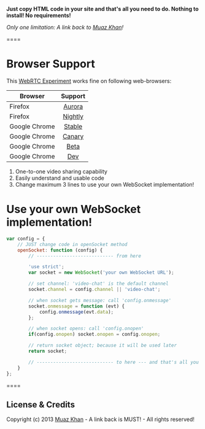 **Just copy HTML code in your site and that's all you need to do. Nothing to install! No requirements!**

*Only one limitation: A link back to [Muaz Khan](http://github.com/muaz-khan)!*

====
# Browser Support

This [WebRTC Experiment](https://webrtc-experiment.appspot.com/websocket/) works fine on following web-browsers:

| Browser        | Support           |
| ------------- |:-------------:|
| Firefox | [Aurora](http://www.mozilla.org/en-US/firefox/aurora/) |
| Firefox | [Nightly](http://nightly.mozilla.org/) |
| Google Chrome | [Stable](https://www.google.com/intl/en_uk/chrome/browser/) |
| Google Chrome | [Canary](https://www.google.com/intl/en/chrome/browser/canary.html) |
| Google Chrome | [Beta](https://www.google.com/intl/en/chrome/browser/beta.html) |
| Google Chrome | [Dev](https://www.google.com/intl/en/chrome/browser/index.html?extra=devchannel#eula) |

1. One-to-one video sharing capability
2. Easily understand and usable code
3. Change maximum 3 lines to use your own WebSocket implementation!

# Use your own WebSocket implementation!

```javascript
var config = {
    // JUST change code in openSocket method
    openSocket: function (config) {
        // ---------------------------- from here

		'use strict';
		var socket = new WebSocket('your own WebSocket URL');

		// set channel: 'video-chat' is the default channel
        socket.channel = config.channel || 'video-chat';

		// when socket gets message: call 'config.onmessage'
		socket.onmessage = function (evt) {
			config.onmessage(evt.data);
		};

		// when socket opens: call 'config.onopen'
		if(config.onopen) socket.onopen = config.onopen;

        // return socket object; because it will be used later
        return socket;

        // ---------------------------- to here --- and that's all you need to do!
    }
};
```

====
## License & Credits

Copyright (c) 2013 [Muaz Khan](https://plus.google.com/100325991024054712503) - A link back is MUST! - All rights reserved!
